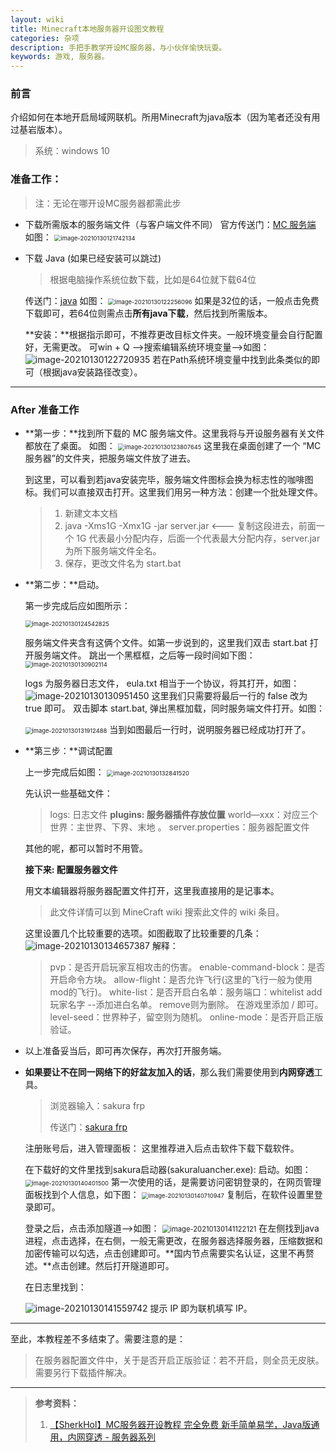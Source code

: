 ```yaml
---
layout: wiki
title: Minecraft本地服务器开设图文教程
categories: 杂项
description: 手把手教学开设MC服务器，与小伙伴愉快玩耍。
keywords: 游戏, 服务器。
---
```

### 前言

介绍如何在本地开启局域网联机。所用Minecraft为java版本（因为笔者还没有用过基岩版本）。

> 系统：windows 10

### 准备工作：

> 注：无论在哪开设MC服务器都需此步

* 下载所需版本的服务端文件（与客户端文件不同）
  官方传送门：<a href="https://www.minecraft.net/zh-hans/download/server">MC 服务端</a>
如图：
  <img src="https://i.loli.net/2021/01/30/IHJmEaproW9df6e.png" alt="image-20210130121742134" style="zoom:67%;" />
  

  
* 下载 Java (如果已经安装可以跳过)

  > 根据电脑操作系统位数下载，比如是64位就下载64位

  传送门：<a href="https://www.java.com/zh-CN/">java</a>
  如图：
  <img src="https://i.loli.net/2021/01/30/NAb9ErgJoc6P1I2.png" alt="image-20210130122256096" style="zoom:67%;" />
  如果是32位的话，一般点击免费下载即可，若64位则需点击**所有java下载**，然后找到所需版本。
  
  **安装：**根据指示即可，不推荐更改目标文件夹。一般环境变量会自行配置好，无需更改。
  可win + Q -->搜索编辑系统环境变量-->如图：
  ![image-20210130122720935](https://i.loli.net/2021/01/30/5gbmhDpL1djiO8G.png)
  若在Path系统环境变量中找到此条类似的即可（根据java安装路径改变）。
___

### After 准备工作

* **第一步：**找到所下载的 MC 服务端文件。这里我将与开设服务器有关文件都放在了桌面。
  如图：
  <img src="https://i.loli.net/2021/01/30/MrQSs4V1HFvqR76.png" alt="image-20210130123807645" style="zoom:67%;" />
  这里我在桌面创建了一个 “MC 服务器”的文件夹，把服务端文件放了进去。

  到这里，可以看到若java安装完毕，服务端文件图标会换为标志性的咖啡图标。我们可以直接双击打开。这里我们用另一种方法：创建一个批处理文件。

  > 1. 新建文本文档
  > 2. java -Xms1G -Xmx1G -jar server.jar     <--- 复制这段进去，前面一个 1G 代表最小分配内存，后面一个代表最大分配内存，server.jar 为所下服务端文件全名。
  > 3. 保存，更改文件名为 start.bat 

* **第二步：**启动。

  第一步完成后应如图所示：

  <img src="https://i.loli.net/2021/01/30/U2G51RmMJfltDbC.png" alt="image-20210130124542825" style="zoom:67%;" />

  服务端文件夹含有这俩个文件。如第一步说到的，这里我们双击 start.bat 打开服务端文件。
  跳出一个黑框框，之后等一段时间如下图：
  <img src="https://i.loli.net/2021/01/30/4DCIObz7MRqmkQx.png" alt="image-20210130130902114" style="zoom:67%;" />

  logs 为服务器日志文件， eula.txt 相当于一个协议，将其打开，如图：
  ![image-20210130130951450](https://i.loli.net/2021/01/30/m9hHoUvSfnlWVQx.png)
  这里我们只需要将最后一行的 false 改为 true 即可。
  双击脚本 start.bat, 弹出黑框加载，同时服务端文件打开。如图：
  
  <img src="https://i.loli.net/2021/01/30/ixKkbAIwjLy8D76.png" alt="image-20210130131912488" style="zoom:67%;" />
  当到如图最后一行时，说明服务器已经成功打开了。

* **第三步：**调试配置

  上一步完成后如图：
  <img src="https://i.loli.net/2021/01/30/NYyH45oqiQBU81d.png" alt="image-20210130132841520" style="zoom:67%;" />

  先认识一些基础文件：

  > logs: 日志文件
  > **plugins: 服务器插件存放位置**
  > world—xxx：对应三个世界：主世界、下界、末地 。
  >server.properties：服务器配置文件

  其他的呢，都可以暂时不用管。

  

  **接下来: 配置服务器文件**

  用文本编辑器将服务器配置文件打开，这里我直接用的是记事本。

  > 此文件详情可以到 MineCraft wiki 搜索此文件的 wiki 条目。

  这里设置几个比较重要的选项。如图截取了比较重要的几条：
  ![image-20210130134657387](https://i.loli.net/2021/01/30/bwCOeXBcNFtQDIJ.png)
  解释：

  > pvp：是否开启玩家互相攻击的伤害。
  > enable-command-block：是否开启命令方块。
  > allow-flight：是否允许飞行(这里的飞行一般为使用mod的飞行)。
  > white-list：是否开启白名单：服务端口：whitelist add 玩家名字   --添加进白名单。  remove则为删除。 在游戏里添加 / 即可。
  > level-seed：世界种子，留空则为随机。
  > online-mode：是否开启正版验证。

* 以上准备妥当后，即可再次保存，再次打开服务端。

* **如果要让不在同一网络下的好盆友加入的话**，那么我们需要使用到**内网穿透**工具。

  > 浏览器输入：sakura frp
  >
  > 传送门：<a href="https://www.natfrp.com/?page=register">sakura frp</a>
  
  注册账号后，进入管理面板：
  这里推荐进入后点击软件下载下载软件。
  
  在下载好的文件里找到sakura启动器(sakuraluancher.exe): 启动。如图：
  <img src="https://i.loli.net/2021/01/30/u15YvGoAN4ymgjX.png" alt="image-20210130140401500" style="zoom: 67%;" />
  第一次使用的话，是需要访问密钥登录的，在网页管理面板找到个人信息，如下图：
  <img src="https://i.loli.net/2021/01/30/6lkpRrb1ma74Idc.png" alt="image-20210130140710947" style="zoom:67%;" />
  复制后，在软件设置里登录即可。
  
  登录之后，点击添加隧道-->如图：
  <img src="https://i.loli.net/2021/01/30/OiIzK78Smswpxj1.png" alt="image-20210130141122121" style="zoom:80%;" />
  在左侧找到java进程，点击选择，在右侧，一般无需更改，在服务器选择服务器，压缩数据和加密传输可以勾选，点击创建即可。**国内节点需要实名认证，这里不再赘述。**点击创建。然后打开隧道即可。
  
  在日志里找到：
  
  ![image-20210130141559742](https://i.loli.net/2021/01/30/rILkNFU7H3psodh.png)
  提示 IP 即为联机填写 IP。
___

至此，本教程差不多结束了。需要注意的是：

> 在服务器配置文件中，关于是否开启正版验证：若不开启，则全员无皮肤。需要另行下载插件解决。

___

> **参考资料：**
>
> 1. <a href="https://www.bilibili.com/video/BV1Go4y1f7i8">【SherkHol】MC服务器开设教程 完全免费 新手简单易学，Java版通用，内网穿透 - 服务器系列</a>